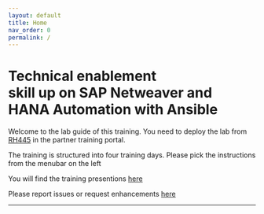 ```yaml
---
layout: default
title: Home
nav_order: 0
permalink: /
---
```


# Technical enablement<BR>skill up on SAP Netweaver and HANA Automation with Ansible

Welcome to the lab guide of this training.
You need to deploy the lab from [RH445] in the partner training portal.

The training is structured into four training days.
Please pick the instructions from the menubar on the left

You will find the training presentions [here](https://github.com/RHEPDS/SAP_skillup_HANA_NW/tree/main/presentations)
  
Please report issues or request enhancements [here](https://github.com/RHEPDS/SAP_skillup_HANA_NW/issues)

---

[RH445]: https://training-lms.redhat.com/sso/saml/auth/rhopen?RelayState=deeplinkoffering%3D51277880
